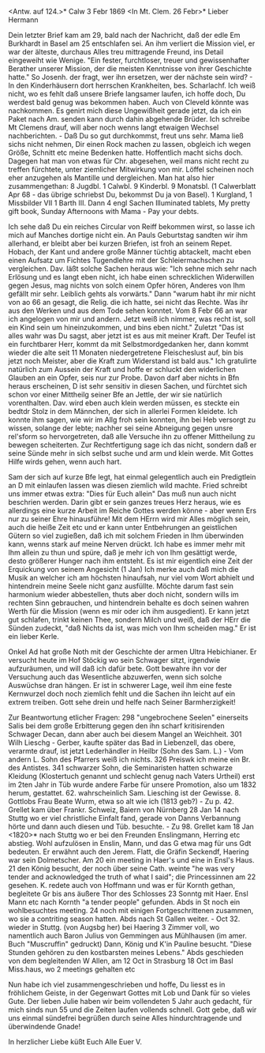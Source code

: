 <Antw. auf 124.>* Calw 3 Febr 1869
 <In Mt. Clem. 26 Febr>*
Lieber Hermann

Dein letzter Brief kam am 29, bald nach der Nachricht, daß der edle Em Burkhardt in Basel am 25 entschlafen sei. An ihm verliert die Mission viel, er war der älteste, durchaus Alles treu mittragende Freund, ins Detail eingeweiht wie Wenige. "Ein fester, furchtloser, treuer und gewissenhafter Berather unserer Mission, der die meisten Kenntnisse von ihrer Geschichte hatte." So Josenh. der fragt, wer ihn ersetzen, wer der nächste sein wird? - In den Kinderhäusern dort herrschen Krankheiten, bes. Scharlachf. 
Ich weiß nicht, wo es fehlt daß unsere Briefe langsamer laufen, ich hoffe doch, Du werdest bald genug was bekommen haben. Auch von Cleveld könnte was nachkommen. Es genirt mich diese Ungewißheit gerade jetzt, da ich ein Paket nach Am. senden kann durch dahin abgehende Brüder. Ich schreibe Mt Clemens drauf, will aber noch wenns langt etwaigen Wechsel nachberichten. - Daß Du so gut durchkommst, freut uns sehr. Mama ließ sichs nicht nehmen, Dir einen Rock machen zu lassen, obgleich ich wegen Größe, Schnitt etc meine Bedenken hatte. Hoffentlich macht sichs doch. Dagegen hat man von etwas für Chr. abgesehen, weil mans nicht recht zu treffen fürchtete, unter ziemlicher Mitwirkung von mir. Löffel scheinen noch eher anzugehen als Mantille und dergleichen. Man hat also hier zusammengethan: 8 Jugdbl. 1 Calwbl. 9 Kinderbl. 9 Monatsbl. (1 Calwerblatt Apr 68 - das übrige schriebst Du, bekommst Du ja von Basel). 1 Kurgland, 1 Missbilder VII 1 Barth III. Dann 4 engl Sachen Illuminated tablets, My pretty gift book, Sunday Afternoons with Mama - Pay your debts.

Ich sehe daß Du ein reiches Circular von Reiff bekommen wirst, so lasse ich mich auf Manches dortige nicht ein. An Pauls Geburtstag sandten wir ihm allerhand, er bleibt aber bei kurzen Briefen, ist froh an seinem Repet. Hobach, der Kant und andere große Männer tüchtig abtackelt, macht eben einen Aufsatz um Fichtes Tugendlehre mit der Schleiermachschen zu vergleichen. 
Dav. läßt solche Sachen heraus wie: "Ich sehne mich sehr nach Erlösung und es langt eben nicht, ich habe einen schrecklichen Widerwillen gegen Jesus, mag nichts von solch einem Opfer hören, Anderes von Ihm gefällt mir sehr. Leiblich gehts als vorwärts." Dann "warum habt ihr mir nicht von ao 66 an gesagt, die Relig. die ich hatte, sei nicht das Rechte. Was ihr aus den Werken und aus dem Tode sehen konntet. Vom 8 Febr 66 an war ich angelogen von mir und andern. Jetzt weiß ich nimmer, was recht ist, soll ein Kind sein um hineinzukommen, und bins eben nicht." Zuletzt "Das ist alles wahr was Du sagst, aber jetzt ist es aus mit meiner Kraft. Der Teufel ist ein furchtbarer Herr, kommt da mit Selbstmordgedanken her, dann kommt wieder die alte seit 11 Monaten niedergetretene Fleischeslust auf, bin bis jetzt noch Meister, aber die Kraft zum Widerstand ist bald aus." Ich gratulirte natürlich zum Aussein der Kraft und hoffe er schluckt den widerlichen Glauben an ein Opfer, seis nur zur Probe. Davon darf aber nichts in Bfn heraus erscheinen, D ist sehr sensitiv in diesen Sachen, und fürchtet sich schon vor einer Mittheilg seiner Bfe an Jettle, der wir sie natürlich vorenthalten. Dav. wird eben auch klein werden müssen, es steckte ein bedtdr Stolz in dem Männchen, der sich in allerlei Formen kleidete. Ich konnte ihm sagen, wie wir im Allg froh sein konnten, ihn bei Heb versorgt zu wissen, solange der lebte; nachher sei seine Abneigung gegen unsre rel'sform so hervorgetreten, daß alle Versuche ihn zu offener Mittheilung zu bewegen scheiterten. Zur Rechtfertigung sage ich das nicht, sondern daß er seine Sünde mehr in sich selbst suche und arm und klein werde. Mit Gottes Hilfe wirds gehen, wenn auch hart.

Sam der sich auf kurze Bfe legt, hat einmal gelegentlich auch ein Predigtlein an D mit einlaufen lassen was diesen ziemlich wild machte. 
Fried schreibt uns immer etwas extra: "Dies für Euch allein" Das muß nun auch nicht beschrien werden. Darin gibt er sein ganzes treues Herz heraus, wie es allerdings eine kurze Arbeit im Reiche Gottes werden könne - aber wenn Ers nur zu seiner Ehre hinausführe! Mit dem HErrn wird mir Alles möglich sein, auch die heiße Zeit etc und er kann unter Entbehrungen an geistlichen Gütern so viel zugießen, daß ich mit solchem Frieden in Ihm überwinden kann, wenns stark auf meine Nerven drückt. Ich habe es immer mehr mit Ihm allein zu thun und spüre, daß je mehr ich von Ihm gesättigt werde, desto größerer Hunger nach ihm entsteht. Es ist mir eigentlich eine Zeit der Erquickung von seinem Angesicht (1 Jan) Ich merke auch daß mich die Musik an welcher ich am höchsten hinaufsah, nur viel vom Wort abhielt und hintendrein meine Seele nicht ganz ausfüllte. Möchte darum fast sein harmonium wieder abbestellen, thuts aber doch nicht, sondern wills im rechten Sinn gebrauchen, und hintendrein behalte es doch seinen wahren Werth für die Mission (wenn es mir oder ich ihm ausgedient). Er kann jetzt gut schlafen, trinkt keinen Thee, sondern Milch und weiß, daß der HErr die Sünden zudeckt, "daß Nichts da ist, was mich von Ihm scheiden mag." Er ist ein lieber Kerle.

Onkel Ad hat große Noth mit der Geschichte der armen Ultra Hebichianer. Er versucht heute im Hof Stöckig wo sein Schwager sitzt, irgendwie aufzuräumen, und will daß ich dafür bete. Gott bewahre ihn vor der Versuchung auch das Wesentliche abzuwerfen, wenn sich solche Auswüchse dran hängen. Er ist in schwerer Lage, weil ihm eine feste Kernwurzel doch noch ziemlich fehlt und die Sachen ihn leicht auf ein extrem treiben. Gott sehe drein und helfe nach Seiner Barmherzigkeit!

Zur Beantwortung etlicher Fragen: 298 "ungebrochene Seelen" einerseits Salis bei dem große Erbitterung gegen den ihn scharf kritisirenden Schwager Decan, dann aber auch bei diesem Mangel an Weichheit. 301 Wilh Lieschg - Gerber, kaufte später das Bad in Liebenzell, das obere, verarmte drauf, ist jetzt Lederhändler in Heilbr (Sohn des Sam. L.) - Vom andern L. Sohn des Pfarrers weiß ich nichts. 326 Preiswk ich meine ein Br. des Antistes. 341 schwarzer Sohn, die Seminaristen hatten schwarze Kleidung (Klostertuch genannt und schlecht genug nach Vaters Urtheil) erst im 2ten Jahr in Tüb wurde andere Farbe für unsere Promotion, also um 1832 herum, gestattet. 62. wahrscheinlich Sam. Liesching ist der Gewisse. 8. Gottlobs Frau Beate Wurm, etwa so alt wie ich (1813 geb?) - Zu p. 42. Grellet kam über Frankr. Schweiz, Baiern von Nürnberg 28 Jan 14 nach Stuttg wo er viel christliche Einfalt fand, gerade von Danns Verbannung hörte und dann auch diesen und Tüb. besuchte. - Zu 98. Grellet kam 18 Jan <1820>* nach Stuttg wo er bei den Freunden Enslingmann, Herring etc abstieg. Wohl aufzulösen in Enslin, Mann, und das G etwa mag für uns Gdt bedeuten. Er erwähnt auch den Jerem. Flatt, die Gräfin Seckendf, Haering war sein Dolmetscher. Am 20 ein meeting in Haer's und eine in Ensl's Haus. 21 den König besucht, der noch über seine Cath. weinte "he was very tender and acknowledged the truth of what I said"; die Princessinnen am 22 gesehen. K. redete auch von Hoffmann und was er für Kornth gethan, begleitete Gr bis ans äußere Thor des Schlosses 23 Sonntg mit Haer. Ensl Mann etc nach Kornth "a tender people" gefunden. Abds in St noch ein wohlbesuchtes meeting. 24 noch mit einigen Fortgeschrittenen zusammen, wo sie a contriting season hatten. Abds nach St Gallen weiter. - Oct 32. wieder in Stuttg. (von Augsbg her) bei Haering 3 Zimmer voll, wo namentlich auch Baron Julius von Gemmingen aus Mühlhausen (im amer. Buch "Muscruffin" gedruckt) Dann, König und K'in Pauline besucht. "Diese Stunden gehören zu den kostbarsten meines Lebens." Abds geschieden von dem begleitenden W Allen, am 12 Oct in Strasburg 18 Oct im Basl Miss.haus, wo 2 meetings gehalten etc

Nun habe ich viel zusammengeschrieben und hoffe, Du liesst es in fröhlichem Geiste, in der Gegenwart Gottes mit Lob und Dank für so vieles Gute. Der lieben Julie haben wir beim vollendeten 5 Jahr auch gedacht, für mich sinds nun 55 und die Zeiten laufen vollends schnell. Gott gebe, daß wir uns einmal sündefrei begrüßen durch seine Alles hindurchtragende und überwindende Gnade!

In herzlicher Liebe küßt Euch Alle
 Euer V.
